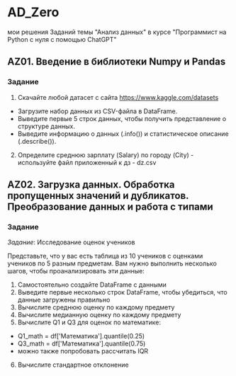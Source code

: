 # AD_Zero
мои решения Заданий темы "Анализ данных" в курсе "Программист на Python с нуля с помощью ChatGPT"

## AZ01. Введение в библиотеки Numpy и Pandas

### Задание

1. Скачайте любой датасет с сайта https://www.kaggle.com/datasets
 * Загрузите набор данных из CSV-файла в DataFrame.
 * Выведите первые 5 строк данных, чтобы получить представление о структуре данных.
 * Выведите информацию о данных (.info()) и статистическое описание (.describe()).
2. Определите среднюю зарплату (Salary) по городу (City) - используйте файл приложенный к дз - dz.csv​

## AZ02. Загрузка данных. Обработка пропущенных значений и дубликатов. Преобразование данных и работа с типами

### Задание

*Задание*: Исследование оценок учеников

Представьте, что у вас есть таблица из 10 учеников с оценками учеников по 5 разным предметам. Вам нужно выполнить несколько шагов, чтобы проанализировать эти данные:

1. Самостоятельно создайте DataFrame с данными
2. Выведите первые несколько строк DataFrame, чтобы убедиться, что данные загружены правильно
3. Вычислите среднюю оценку по каждому предмету
4. Вычислите медианную оценку по каждому предмету
5. Вычислите Q1 и Q3 для оценок по математике:
  * Q1_math = df['Математика'].quantile(0.25)
  * Q3_math = df['Математика'].quantile(0.75)
  * можно также попробовать рассчитать IQR
6. Вычислите стандартное отклонение
